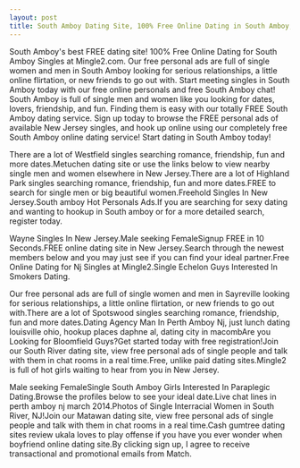 ```yaml
---
layout: post
title: South Amboy Dating Site, 100% Free Online Dating in South Amboy, NJ
---
```


South Amboy's best FREE dating site! 100% Free Online Dating for South Amboy Singles at Mingle2.com. Our free personal ads are full of single women and men in South Amboy looking for serious relationships, a little online flirtation, or new friends to go out with. Start meeting singles in South Amboy today with our free online personals and free South Amboy chat! South Amboy is full of single men and women like you looking for dates, lovers, friendship, and fun. Finding them is easy with our totally FREE South Amboy dating service. Sign up today to browse the FREE personal ads of available New Jersey singles, and hook up online using our completely free South Amboy online dating service! Start dating in South Amboy today!


There are a lot of Westfield singles searching romance, friendship, fun and more dates.Metuchen dating site or use the links below to view nearby single men and women elsewhere in New Jersey.There are a lot of Highland Park singles searching romance, friendship, fun and more dates.FREE to search for single men or big beautiful women.Freehold Singles In New Jersey.South amboy Hot Personals Ads.If you are searching for sexy dating and wanting to hookup in South amboy or for a more detailed search, register today.




Wayne Singles In New Jersey.Male seeking FemaleSignup FREE in 10 Seconds.FREE online dating site in New Jersey.Search through the newest members below and you may just see if you can find your ideal partner.Free Online Dating for Nj Singles at Mingle2.Single Echelon Guys Interested In Smokers Dating.




Our free personal ads are full of single women and men in Sayreville looking for serious relationships, a little online flirtation, or new friends to go out with.There are a lot of Spotswood singles searching romance, friendship, fun and more dates.Dating Agency Man In Perth Amboy Nj, just lunch dating louisville ohio, hookup places daphne al, dating city in macombAre you Looking for Bloomfield Guys?Get started today with free registration!Join our South River dating site, view free personal ads of single people and talk with them in chat rooms in a real time.Free, unlike paid dating sites.Mingle2 is full of hot girls waiting to hear from you in New Jersey.




Male seeking FemaleSingle South Amboy Girls Interested In Paraplegic Dating.Browse the profiles below to see your ideal date.Live chat lines in perth amboy nj march 2014.Photos of Single Interracial Women in South River, NJ!Join our Matawan dating site, view free personal ads of single people and talk with them in chat rooms in a real time.Cash gumtree dating sites review ukala loves to play offense if you have you ever wonder when boyfriend online dating site.By clicking sign up, I agree to receive transactional and promotional emails from Match.





